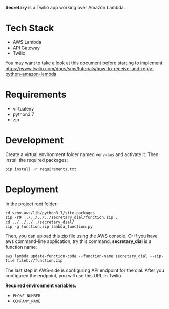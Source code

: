 **Secretary** is a Twilio app working over Amazon Lambda.

# Tech Stack

- AWS Lambda
- API Gateway
- Twilio

You may want to take a look at this document before starting to implement:
https://www.twilio.com/docs/sms/tutorials/how-to-receive-and-reply-python-amazon-lambda

# Requirements

- virtualenv
- python3.7
- zip

# Development

Create a virtual environment folder named `venv-aws` and activate it. Then install the required packages:

```
pip install -r requirements.txt
```

# Deployment

In the project root folder:

```
cd venv-aws/lib/python3.7/site-packages
zip -r9 ../../../../secretary_dial/function.zip .
cd ../../../../secretary_dial/
zip -g function.zip lambda_function.py
```

Then, you can upload this zip file using the AWS console. Or if you have aws command-line application, try this command, **secretary_dial** is a function name:

```
aws lambda update-function-code --function-name secretary_dial --zip-file fileb://function.zip
```

The last step in AWS-side is configuring API endpoint for the dial. After you configured the endpoint, you will use this URL in Twilio.

**Required environment variables:**

- `PHONE_NUMBER`
- `COMPANY_NAME`

